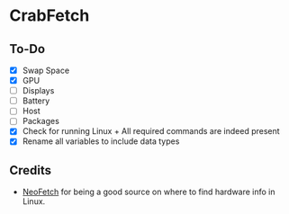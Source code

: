 # CrabFetch

## To-Do
- [x] Swap Space
- [x] GPU
- [ ] Displays
- [ ] Battery
- [ ] Host
- [ ] Packages
- [x] Check for running Linux + All required commands are indeed present
- [x] Rename all variables to include data types

## Credits
- [NeoFetch](https://github.com/dylanaraps/neofetch) for being a good source on where to find hardware info in Linux.
